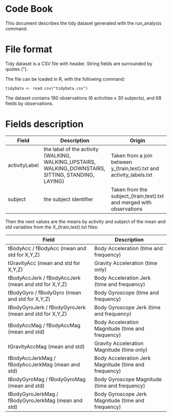 # Code Book

This document describes the tidy dataset generated with the run_analysis command.

# File format

Tidy dataset is a CSV file with header. String fields are surrounded by quotes (").

The file can be loaded in R, with the following command:

    tidyData <- read.csv("tidyData.csv")

The dataset contains 180 observations (6 activities x 30 subjects), and 68 fields by observations.

# Fields description

| Field | Description | Origin |
| ----- | ----------- | ------ |
| activityLabel | the label of the activity (WALKING, WALKING_UPSTAIRS, WALKING_DOWNSTAIRS, SITTING, STANDING, LAYING) | Taken from a join between y_{train,test}.txt and activity_labels.txt |
| subject | the subject identifier | Taken from the subject_{train,test}.txt and merged with observations |


Then the next values are the means by activity and subject of the mean and std variables from the X_{train,test}.txt files:

| Field | Description |
| ----- | ----------- |
| tBodyAcc / fBodyAcc (mean and std for X,Y,Z) | Body Acceleration (time and frequency) |
| tGravityAcc (mean and std for X,Y,Z) | Gravity Acceleration (time only) |
| tBodyAccJerk / fBodyAccJerk (mean and std for X,Y,Z) | Body Acceleration Jerk (time and frequency) |
| tBodyGyro / fBodyGyro (mean and std for X,Y,Z) | Body Gyroscope (time and frequency) |
| tBodyGyroJerk / fBodyGyroJerk  (mean and std for X,Y,Z) | Body Gyroscope Jerk (time and frequency) |
| tBodyAccMag / fBodyAccMag (mean and std) | Body Acceleration Magnitude (time and frequency) |
| tGravityAccMag (mean and std) | Gravity Acceleration Magnitude (time only) |
| tBodyAccJerkMag / fBodyAccJerkMag (mean and std) | Body Acceleration Jerk Magnitude (time and frequency) |
| tBodyGyroMag / fBodyGyroMag (mean and std) | Body Gyroscope Magnitude (time and frequency) |
| tBodyGyroJerkMag / fBodyGyroJerkMag (mean and std) | Body Gyroscope Jerk Magnitude (time and frequency) |

